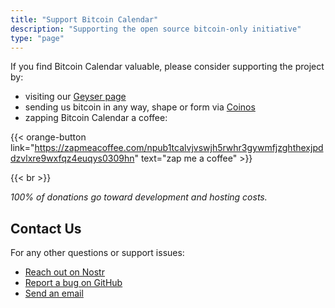 ```yaml
---
title: "Support Bitcoin Calendar"
description: "Supporting the open source bitcoin-only initiative"
type: "page"
---
```


If you find Bitcoin Calendar valuable, please consider supporting the project by:

- visiting our [Geyser page](https://geyser.fund/project/bitcoincalendar) 
- sending us bitcoin in any way, shape or form via [Coinos](https://coinos.io/bitcal)
- zapping Bitcoin Calendar a coffee:

{{< orange-button link="https://zapmeacoffee.com/npub1tcalvjvswjh5rwhr3gywmfjzghthexjpddzvlxre9wxfqz4euqys0309hn" text="zap me a coffee" >}} 

{{< br >}}

_100% of donations go toward development and hosting costs._

## Contact Us

For any other questions or support issues:

- [Reach out on Nostr](https://njump.me/npub1tcalvjvswjh5rwhr3gywmfjzghthexjpddzvlxre9wxfqz4euqys0309hn)
- [Report a bug on GitHub](https://github.com/Bitcoin-Calendar/calendar-bot/issues) 
- [Send an email](mailto:bitcoin-calendar@proton.me)
